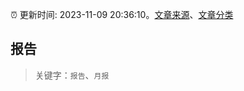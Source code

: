 :alarm_clock: 更新时间: 2023-11-09 20:36:10。[文章来源](/README.md)、[文章分类](/TAGS.md)

## 报告


> 关键字：`报告`、`月报`



